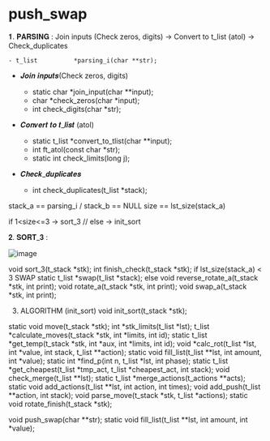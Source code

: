 # push_swap

𝟏. 𝐏𝐀𝐑𝐒𝐈𝐍𝐆 :
Join inputs (Check zeros, digits) -> Convert to t_list (atol) -> Check_duplicates

    - t_list          *parsing_i(char **str);

- 𝑱𝒐𝒊𝒏 𝒊𝒏𝒑𝒖𝒕𝒔(Check zeros, digits)

  - static  char    *join_input(char **input);
  - char            *check_zeros(char *input);
  - int             check_digits(char *str);
- 𝑪𝒐𝒏𝒗𝒆𝒓𝒕 𝒕𝒐 𝒕_𝒍𝒊𝒔𝒕 (atol)

  - static  t_list  *convert_to_tlist(char **input);
  - int             ft_atol(const char *str);
  - static int		check_limits(long j);
- 𝑪𝒉𝒆𝒄𝒌_𝒅𝒖𝒑𝒍𝒊𝒄𝒂𝒕𝒆𝒔

  - int             check_duplicates(t_list *stack);

stack_a == parsing_i / stack_b == NULL
size == lst_size(stack_a)

if 1<size<=3 -> sort_3 // else -> init_sort

𝟐. 𝐒𝐎𝐑𝐓_𝟑 :

![image](https://github.com/spnzed/push_swap/assets/95354392/a94c040c-42d0-400d-8a13-61732b9cf181)


void    		sort_3(t_stack *stk);
int 			finish_check(t_stack *stk);
if lst_size(stack_a) < 3
SWAP
static t_list   *swap(t_list *stack);
else
void    		reverse_rotate_a(t_stack *stk, int print);
void    		rotate_a(t_stack *stk, int print);
void    		swap_a(t_stack *stk, int print);

3. ALGORITHM (init_sort)
void    		init_sort(t_stack *stk);


static void 	move(t_stack *stk);
int 			*stk_limits(t_list *lst);
t_list  		*calculate_moves(t_stack *stk, int *limits, int id);
static t_list   *get_temp(t_stack *stk, int *aux, int *limits, int id);
void    		*calc_rot(t_list *lst, int *value, int stack, t_list **action);
static void		fill_list(t_list **lst, int amount, int *value);
static int 		*find_p(int n, t_list *lst, int phase);
static t_list 	*get_cheapest(t_list *tmp_act, t_list *cheapest_act, int stack);
void    		check_merge(t_list **lst);
static t_list   *merge_actions(t_actions **acts);
static void 	add_actions(t_list **lst, int action, int times);
void    		add_push(t_list **action, int stack);
void    		parse_move(t_stack *stk, t_list *actions);
static void 	rotate_finish(t_stack *stk);

void    		push_swap(char **str);
static void 	fill_list(t_list **lst, int amount, int *value);
